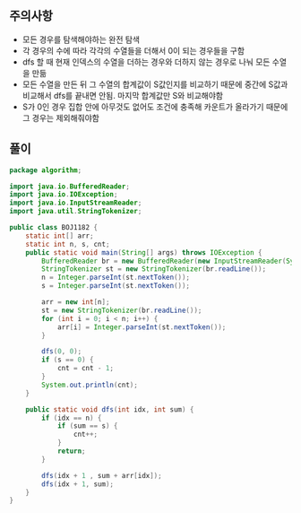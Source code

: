 ## 주의사항

- 모든 경우를 탐색해야하는 완전 탐색
- 각 경우의 수에 따라 각각의 수열들을 더해서 0이 되는 경우들을 구함
- dfs 할 때 현재 인덱스의 수열을 더하는 경우와 더하지 않는 경우로 나눠 모든 수열을 만듦
- 모든 수열을 만든 뒤 그 수열의 합계값이 S값인지를 비교하기 때문에 중간에 S값과 비교해서 dfs를 끝내면 안됨. 마지막 합계값만 S와 비교해야함
- S가 0인 경우 집합 안에 아무것도 없어도 조건에 충족해 카운트가 올라가기 때문에 그 경우는 제외해줘야함

## 풀이

```java
package algorithm;

import java.io.BufferedReader;
import java.io.IOException;
import java.io.InputStreamReader;
import java.util.StringTokenizer;

public class BOJ1182 {
    static int[] arr;
    static int n, s, cnt;
    public static void main(String[] args) throws IOException {
        BufferedReader br = new BufferedReader(new InputStreamReader(System.in));
        StringTokenizer st = new StringTokenizer(br.readLine());
        n = Integer.parseInt(st.nextToken());
        s = Integer.parseInt(st.nextToken());

        arr = new int[n];
        st = new StringTokenizer(br.readLine());
        for (int i = 0; i < n; i++) {
            arr[i] = Integer.parseInt(st.nextToken());
        }

        dfs(0, 0);
        if (s == 0) {
            cnt = cnt - 1;
        }
        System.out.println(cnt);
    }

    public static void dfs(int idx, int sum) {
        if (idx == n) {
            if (sum == s) {
                cnt++;
            }
            return;
        }

        dfs(idx + 1 , sum + arr[idx]);
        dfs(idx + 1, sum);
    }
}
```
